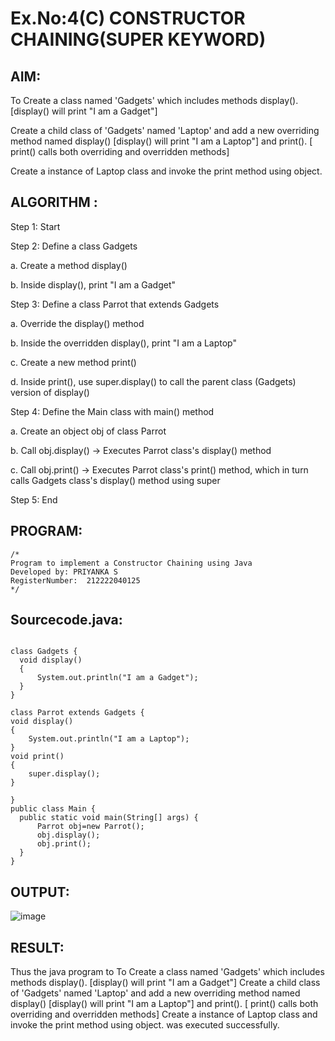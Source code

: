 # Ex.No:4(C) CONSTRUCTOR CHAINING(SUPER KEYWORD)

## AIM:

To Create a class named 'Gadgets' which includes methods display(). [display() will print "I am a Gadget"]

Create a child class of 'Gadgets' named 'Laptop' and add a new overriding method named display() [display() will print "I am a Laptop"] and print(). [ print() calls both overriding and overridden methods]

Create a instance of Laptop class and invoke the print method using object.

## ALGORITHM :

Step 1: Start

Step 2: Define a class Gadgets

a. Create a method display()

b. Inside display(), print "I am a Gadget"

Step 3: Define a class Parrot that extends Gadgets

a. Override the display() method

b. Inside the overridden display(), print "I am a Laptop"

c. Create a new method print()

d. Inside print(), use super.display() to call the parent class (Gadgets) version of display()

Step 4: Define the Main class with main() method

a. Create an object obj of class Parrot

b. Call obj.display() → Executes Parrot class's display() method

c. Call obj.print() → Executes Parrot class's print() method, which in turn calls Gadgets class's display() method using super

Step 5: End

## PROGRAM:

```
/*
Program to implement a Constructor Chaining using Java
Developed by: PRIYANKA S
RegisterNumber:  212222040125
*/
```

## Sourcecode.java:

```

class Gadgets {
  void display()
  {
      System.out.println("I am a Gadget");
  }
}

class Parrot extends Gadgets {
void display()
{
    System.out.println("I am a Laptop");
}
void print()
{
    super.display();
}

}
public class Main {
  public static void main(String[] args) {
      Parrot obj=new Parrot();
      obj.display();
      obj.print();
  }
}

```

## OUTPUT:

![image](https://github.com/user-attachments/assets/240c300f-e074-4f6e-ba85-ca586e2ca81c)

## RESULT:

Thus the java program to To Create a class named 'Gadgets' which includes methods display(). [display() will print "I am a Gadget"] Create a child class of 'Gadgets' named 'Laptop' and add a new overriding method named display() [display() will print "I am a Laptop"] and print(). [ print() calls both overriding and overridden methods] Create a instance of Laptop class and invoke the print method using object. was executed successfully.
